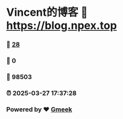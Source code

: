 # Vincent的博客 :link: https://blog.npex.top 
### :page_facing_up: [28](https://blog.npex.top/tag.html) 
### :speech_balloon: 0 
### :hibiscus: 98503 
### :alarm_clock: 2025-03-27 17:37:28 
### Powered by :heart: [Gmeek](https://github.com/Meekdai/Gmeek)
